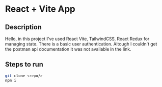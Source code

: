 # React + Vite App

## Description
Hello, in this project I've used React Vite, TailwindCSS, React Redux for managing state. There is a basic user authentication. Altough I couldn't get the postman api
documentation it was not available in the link.

## Steps to run
```bash
git clone <repo/>
npm i
```